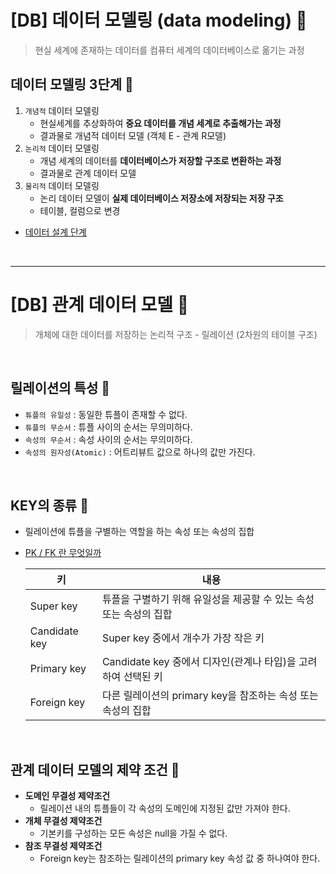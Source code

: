# [DB] 데이터 모델링 (data modeling) 📝

> 현실 세계에 존재하는 데이터를 컴퓨터 세계의 데이터베이스로 옮기는 과정

## **데이터 모델링 3단계 💭**

1. `개념적` 데이터 모델링
   - 현실세계를 추상화하여 **중요 데이터를 개념 세계로 추출해가는 과정**
   - 결과물로 개념적 데이터 모델 (객체 E - 관계 R모델)
2. `논리적` 데이터 모델링
   - 개념 세계의 데이터를 **데이터베이스가 저장할 구조로 변환하는 과정**
   - 결과물로 관계 데이터 모델
3. `물리적` 데이터 모델링
   - 논리 데이터 모델이 **실제 데이터베이스 저장소에 저장되는 저장 구조**
   - 테이블, 컬럼으로 변경

- [데이터 설계 단계](./model_design.md)

<br />

---

# [DB] 관계 데이터 모델 📝

> 개체에 대한 데이터를 저장하는 논리적 구조 - 릴레이션 (2차원의 테이블 구조)

<br />

## **릴레이션의 특성** 💭

- `튜플의 유일성` : 동일한 튜플이 존재할 수 없다.
- `튜플의 무순서` : 튜플 사이의 순서는 무의미하다.
- `속성의 무순서` : 속성 사이의 순서는 무의미하다.
- `속성의 원자성(Atomic)` : 어트리뷰트 값으로 하나의 값만 가진다.

<br />

## **KEY의 종류** 💭

- 릴레이션에 튜플을 구별하는 역할을 하는 속성 또는 속성의 집합
- [PK / FK 란 무엇일까](./pkfk.md)

  | 키            | 내용                                                               |
  | ------------- | ------------------------------------------------------------------ |
  | Super key     | 튜플을 구별하기 위해 유일성을 제공할 수 있는 속성 또는 속성의 집합 |
  | Candidate key | Super key 중에서 개수가 가장 작은 키                               |
  | Primary key   | Candidate key 중에서 디자인(관계나 타입)을 고려하여 선택된 키      |
  | Foreign key   | 다른 릴레이션의 primary key을 참조하는 속성 또는 속성의 집합       |

<br />

## **관계 데이터 모델의 제약 조건** 💭

- **도메인 무결성 제약조건**
  - 릴레이션 내의 튜플들이 각 속성의 도메인에 지정된 값만 가져야 한다.
- **개체 무결성 제약조건**
  - 기본키를 구성하는 모든 속성은 null을 가질 수 없다.
- **참조 무결성 제약조건**
  - Foreign key는 참조하는 릴레이션의 primary key 속성 값 중 하나여야 한다.
